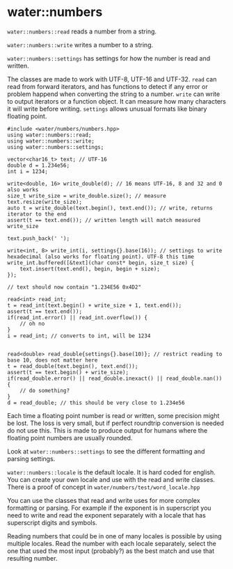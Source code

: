 # water::numbers

`water::numbers::read` reads a number from a string.

`water::numbers::write` writes a number to a string.

`water::numbers::settings` has settings for how the number is read and written.

The classes are made to work with UTF-8, UTF-16 and UTF-32. `read` can read from forward iterators, and has functions to detect if any error or problem happend when converting the string to a number. `write` can write to output iterators or a function object. It can measure how many characters it will write before writing. `settings` allows unusual formats like binary floating point.

    #include <water/numbers/numbers.hpp>
    using water::numbers::read;
    using water::numbers::write;
    using water::numbers::settings;
    
    vector<char16_t> text; // UTF-16
    double d = 1.234e56;
    int i = 1234;
    
    write<double, 16> write_double(d); // 16 means UTF-16, 8 and 32 and 0 also works
    size_t write_size = write_double.size(); // measure
    text.resize(write_size);
    auto t = write_double(text.begin(), text.end()); // write, returns iterator to the end
    assert(t == text.end()); // written length will match measured write_size
    
    text.push_back(' ');
    
    write<int, 8> write_int(i, settings{}.base(16)); // settings to write hexadecimal (also works for floating point). UTF-8 this time
    write_int.buffered([&text](char const* begin, size_t size) {
        text.insert(text.end(), begin, begin + size);
    });
    
    // text should now contain "1.234E56 0x4D2"
    
    read<int> read_int;
    t = read_int(text.begin() + write_size + 1, text.end());
    assert(t == text.end());
    if(read_int.error() || read_int.overflow()) {
        // oh no
    }
    i = read_int; // converts to int, will be 1234
    
    
    read<double> read_double{settings{}.base(10)}; // restrict reading to base 10, does not matter here
    t = read_double(text.begin(), text.end());
    assert(t == text.begin() + write_size);
    if(read_double.error() || read_double.inexact() || read_double.nan()) {
        // do something?
    }
    d = read_double; // this should be very close to 1.234e56


Each time a floating point number is read or written, some precision might be lost. The loss is
very small, but if perfect roundtrip conversion is needed do not use this. This is made to produce
output for humans where the floating point numbers are usually rounded.

Look at `water::numbers::settings` to see the different formatting and parsing settings.

`water::numbers::locale` is the default locale. It is hard coded for english. You can create your own
locale and use with the read and write classes. There is a proof of concept in `water/numbers/test/word_locale.hpp`

You can use the classes that read and write uses for more complex formatting or parsing. For example
if the exponent is in superscript you need to write and read the exponent separately with a locale
that has superscript digits and symbols.

Reading numbers that could be in one of many locales is possible by using multiple locales. Read the
number with each locale separately, select the one that used the most input (probably?) as the best
match and use that resulting number.